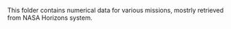 This folder contains numerical data for various missions, mostrly retrieved from NASA Horizons system.
